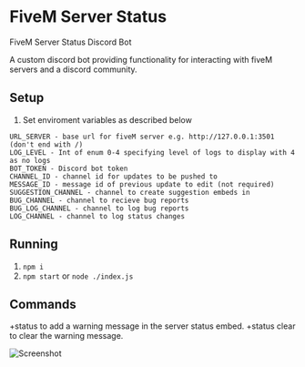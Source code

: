 # FiveM Server Status
FiveM Server Status Discord Bot

A custom discord bot providing functionality for interacting with fiveM servers and a discord community.

## Setup
1. Set enviroment variables as described below
```
URL_SERVER - base url for fiveM server e.g. http://127.0.0.1:3501 (don't end with /)
LOG_LEVEL - Int of enum 0-4 specifying level of logs to display with 4 as no logs
BOT_TOKEN - Discord bot token
CHANNEL_ID - channel id for updates to be pushed to
MESSAGE_ID - message id of previous update to edit (not required)
SUGGESTION_CHANNEL - channel to create suggestion embeds in
BUG_CHANNEL - channel to recieve bug reports
BUG_LOG_CHANNEL - channel to log bug reports
LOG_CHANNEL - channel to log status changes
```
## Running
1. `npm i`
2. `npm start` or `node ./index.js`


## Commands
+status <Message> to add a warning message in the server status embed.
+status clear to clear the warning message.
  
![Screenshot](https://media.discordapp.net/attachments/424886239410388992/625739298846801936/unknown.png)
